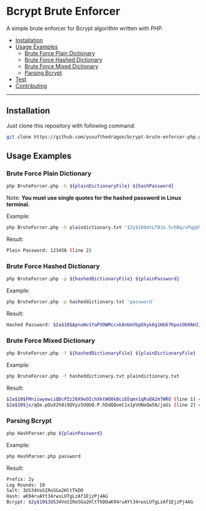 # Bcrypt Brute Enforcer

A simple brute enforcer for Bcrypt algorithm written with PHP.

- [Installation](#installation)
- [Usage Examples](#usage-examples)
  - [Brute Force Plain Dictionary](#brute-force-plain-dictionary)
  - [Brute Force Hashed Dictionary](#brute-force-hashed-dictionary)
  - [Brute Force Mixed Dictionary](#brute-force-mixed-dictionary)
  - [Parsing Bcrypt](#parsing-bcrypt)
- [Test](#test)
- [Contributing](#contributing)

---

## Installation

Just clone this repository with following command:

```bash
git clone https://github.com/yusufthedragon/bcrypt-brute-enforcer-php.git
```

## Usage Examples

### Brute Force Plain Dictionary

```bash
php BruteForcer.php -h ${plainDictionaryFile} ${hashPassword}
```

Note: **You must use single quotes for the hashed password in Linux terminal.**

Example:

```bash
php BruteForcer.php -h plaindictionary.txt '$2y$10$mtLT8Jo.5chBq/vPqgUSQONVdmALRKvSd32PzljD85FIT6sCc3E7y'
```

Result:
```bash
Plain Password: 123456 (line 2)
```

### Brute Force Hashed Dictionary

```bash
php BruteForcer.php -p ${hashedDictionaryFile} ${plainPassword}
```

Example:

```bash
php BruteForcer.php -p hasheddictionary.txt 'password'
```

Result:
```bash
Hashed Password: $2a$10$ApnuWv1YaPVOWMccxk8nUeVbpOXyk6g1HG67KpozOb0AH11nPJqa2 (line 4)
```

### Brute Force Mixed Dictionary

```bash
php BruteForcer.php -f ${hashedDictionaryFile} ${plainDictionaryFile}
```

Example:

```bash
php BruteForcer.php -f hasheddictionary.txt plaindictionary.txt
```

Result:
```bash
$2a$10$FMniiwyewiiQDcPZz26X9eOIchXktWO8kBciEEqmx1qRuOA2m7WRO (line 1) => SecretPassword (line 7)
$2a$10$jx/qQe.pDuX2h0i9QVyzSOQUQ.P.hDdQQoeC1x1pVUNoQw5A/jaUi (line 2) => rahasia123 (line 8)
```

### Parsing Bcrypt

```bash
php HashParser.php ${plainPassword}
```

Example:

```bash
php HashParser.php password
```

Result:

```bash
Prefix: 2y
Log Rounds: 10
Salt: 3US34VoSIRoSGa2HltTkDO
Hash: aK94ruAYt34rwsLUTgLzAf1EjzPj4AG
Bcrypt: $2y$10$3US34VoSIRoSGa2HltTkDOaK94ruAYt34rwsLUTgLzAf1EjzPj4AG
```